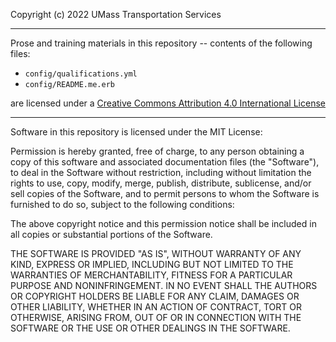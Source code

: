 Copyright (c) 2022 UMass Transportation Services

---

Prose and training materials in this repository -- contents of the following
files:

  * `config/qualifications.yml`
  * `config/README.me.erb`

are licensed under a [Creative Commons Attribution 4.0 International License][cc-by]

---

Software in this repository is licensed under the MIT License:

Permission is hereby granted, free of charge, to any person obtaining a copy
of this software and associated documentation files (the "Software"), to deal
in the Software without restriction, including without limitation the rights
to use, copy, modify, merge, publish, distribute, sublicense, and/or sell
copies of the Software, and to permit persons to whom the Software is
furnished to do so, subject to the following conditions:

The above copyright notice and this permission notice shall be included in all
copies or substantial portions of the Software.

THE SOFTWARE IS PROVIDED "AS IS", WITHOUT WARRANTY OF ANY KIND, EXPRESS OR
IMPLIED, INCLUDING BUT NOT LIMITED TO THE WARRANTIES OF MERCHANTABILITY,
FITNESS FOR A PARTICULAR PURPOSE AND NONINFRINGEMENT. IN NO EVENT SHALL THE
AUTHORS OR COPYRIGHT HOLDERS BE LIABLE FOR ANY CLAIM, DAMAGES OR OTHER
LIABILITY, WHETHER IN AN ACTION OF CONTRACT, TORT OR OTHERWISE, ARISING FROM,
OUT OF OR IN CONNECTION WITH THE SOFTWARE OR THE USE OR OTHER DEALINGS IN THE
SOFTWARE.

[cc-by]: http://creativecommons.org/licenses/by/4.0/
